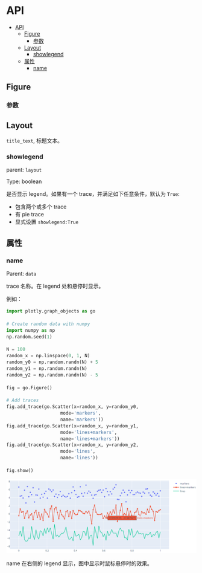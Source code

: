 # API

- [API](#api)
  - [Figure](#figure)
    - [参数](#%e5%8f%82%e6%95%b0)
  - [Layout](#layout)
    - [showlegend](#showlegend)
  - [属性](#%e5%b1%9e%e6%80%a7)
    - [name](#name)

## Figure

### 参数

## Layout


`title_text`, 标题文本。

### showlegend

parent: `layout`

Type: boolean

是否显示 legend。如果有一个 trace，并满足如下任意条件，默认为 `True`:

- 包含两个或多个 trace
- 有 pie trace
- 显式设置 `showlegend:True`

## 属性

### name

Parent: `data`

trace 名称。在 legend 处和悬停时显示。

例如：

```py
import plotly.graph_objects as go

# Create random data with numpy
import numpy as np
np.random.seed(1)

N = 100
random_x = np.linspace(0, 1, N)
random_y0 = np.random.randn(N) + 5
random_y1 = np.random.randn(N)
random_y2 = np.random.randn(N) - 5

fig = go.Figure()

# Add traces
fig.add_trace(go.Scatter(x=random_x, y=random_y0,
                    mode='markers',
                    name='markers'))
fig.add_trace(go.Scatter(x=random_x, y=random_y1,
                    mode='lines+markers',
                    name='lines+markers'))
fig.add_trace(go.Scatter(x=random_x, y=random_y2,
                    mode='lines',
                    name='lines'))

fig.show()
```

![scatter](images/2020-03-14-10-11-38.png)

name 在右侧的 legend 显示，图中显示时鼠标悬停时的效果。
